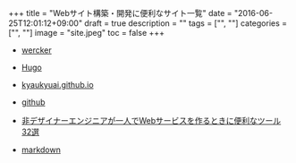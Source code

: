 +++
title = "Webサイト構築・開発に便利なサイト一覧"
date = "2016-06-25T12:01:12+09:00"
draft = true
description = ""
tags = ["", ""]
categories = ["", ""]
image = "site.jpeg"
toc = false
+++

- [wercker](https://app.wercker.com/#)

- [Hugo](https://gohugo.io/)

- [kyaukyuai.github.io](https://kyaukyuai.github.io/)

- [github](https://github.com/)

- [非デザイナーエンジニアが一人でWebサービスを作るときに便利なツール32選](http://qiita.com/okappy/items/119e31cae9aa9bd9da6d)

-  [markdown](http://qiita.com/Qiita/items/c686397e4a0f4f11683d#images---%E7%94%BB%E5%83%8F%E5%9F%8B%E3%82%81%E8%BE%BC%E3%81%BF)

